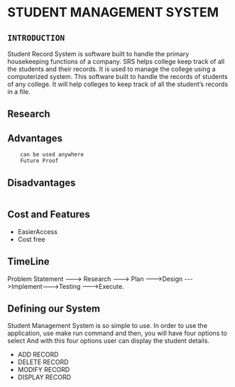 # STUDENT MANAGEMENT SYSTEM

## `INTRODUCTION`

Student Record System is software built to handle the primary housekeeping functions of a company. SRS helps college keep track of all the students and their records. It is used to manage the college using a computerized system. This software built to handle the records of students of any college. It will help colleges to keep track of all the student’s records in a file.

## Research

## Advantages
```Easy and faster access
    can be used anywhere
    Future Proof
```
## Disadvantages
```Limited cases are stored in the structure.
```

## Cost and Features
* EasierAccess
* Cost free

## TimeLine
Problem Statement ---> Research ---> Plan --->Design --->Implement--->Testing --->Execute.

## Defining our System
Student Management System is so simple to use. In order to use the application, use make run command and then, you will have four options to select And with this four options user can display the student details.

* ADD RECORD
* DELETE RECORD 
* MODIFY RECORD
* DISPLAY RECORD
